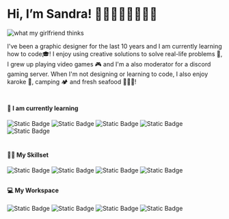 # Hi, I’m Sandra! 👋🏻👩🏻‍🎨👩🏻‍💻

![what my girlfriend thinks](https://i.imgur.com/4po9J7O.jpg)

I've been a graphic designer for the last 10 years and I am currently learning how to code🎓! I enjoy using creative solutions to solve real-life problems 🧠, I grew up playing video games 🎮 and I'm a also moderator for a discord gaming server. When I'm not designing or learning to code, I also enjoy karoke 🎵, camping 🏕️ and fresh seafood 🦐🦀🦞!
#
#### 🌱 I am currently learning
![Static Badge](https://img.shields.io/badge/HTML-%23161b22?style=for-the-badge&logo=html5&logoColor=%23E34F26)
![Static Badge](https://img.shields.io/badge/CSS-%23161b22?style=for-the-badge&logo=css3&logoColor=%231572B6)
![Static Badge](https://img.shields.io/badge/Javascript-%23161b22?style=for-the-badge&logo=javascript&logoColor=%23F7DF1E)
![Static Badge](https://img.shields.io/badge/React-%23161b22?style=for-the-badge&logo=react&logoColor=%2361DAFB)
![Static Badge](https://img.shields.io/badge/On-Scrimba-%230d1117?style=for-the-badge&logoColor=white&labelColor=%23665282&color=%23161b22)
#
#### 🤹🏻 My Skillset
![Static Badge](https://img.shields.io/badge/Adobe%20Illustrator-%23161b22?style=for-the-badge&logo=adobeillustrator&logoColor=%23FF9A00)
![Static Badge](https://img.shields.io/badge/Adobe%20Photoshop-%23161b22?style=for-the-badge&logo=adobephotoshop&logoColor=%2331A8FF)
![Static Badge](https://img.shields.io/badge/Adobe%20Indesign-%23161b22?style=for-the-badge&logo=adobeindesign&logoColor=%23FF3366)
![Static Badge](https://img.shields.io/badge/Adobe%20Acrobat-%23161b22?style=for-the-badge&logo=adobeacrobatreader&logoColor=%23EC1C24)
##
#### 💻 My Workspace
![Static Badge](https://img.shields.io/badge/Windows%2010-%23161b22?style=for-the-badge&logo=windows10&logoColor=%230078D6)
![Static Badge](https://img.shields.io/badge/5800X3D-%23161b22?style=for-the-badge&logo=amd&logoColor=%23ED1C24)
![Static Badge](https://img.shields.io/badge/RTX%203080-%23161b22?style=for-the-badge&logo=nvidia&logoColor=%2376B900)
![Static Badge](https://img.shields.io/badge/32GB%20RAM-%23161b22?style=for-the-badge&logo=corsair&logoColor=%23e9e600)


<!---
sndrt/sndrt is a ✨ special ✨ repository because its `README.md` (this file) appears on your GitHub profile.
You can click the Preview link to take a look at your changes.
--->
